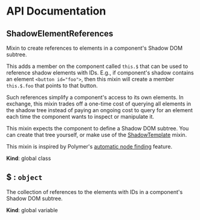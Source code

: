 # API Documentation
<a name="ShadowElementReferences"></a>

## ShadowElementReferences
Mixin to create references to elements in a component's Shadow DOM subtree.

This adds a member on the component called `this.$` that can be used to
reference shadow elements with IDs. E.g., if component's shadow contains an
element `<button id="foo">`, then this mixin will create a member
`this.$.foo` that points to that button.

Such references simplify a component's access to its own elements. In
exchange, this mixin trades off a one-time cost of querying all elements in
the shadow tree instead of paying an ongoing cost to query for an element
each time the component wants to inspect or manipulate it.

This mixin expects the component to define a Shadow DOM subtree. You can
create that tree yourself, or make use of the
[ShadowTemplate](ShadowTemplate.md) mixin.

This mixin is inspired by Polymer's [automatic
node finding](https://www.polymer-project.org/1.0/docs/devguide/local-dom.html#node-finding)
feature.

  **Kind**: global class
<a name="$"></a>

## $ : <code>object</code>
The collection of references to the elements with IDs in a component's
Shadow DOM subtree.

  **Kind**: global variable
